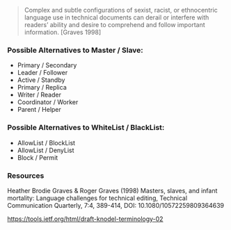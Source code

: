 > Complex and subtle configurations of sexist, racist, or ethnocentric language use in technical documents can derail or interfere with readers’ ability and desire to comprehend and follow important information. [Graves 1998]

### Possible Alternatives to Master / Slave:

- Primary / Secondary
- Leader / Follower
- Active / Standby
- Primary / Replica
- Writer / Reader
- Coordinator / Worker
- Parent / Helper

### Possible Alternatives to WhiteList / BlackList:

- AllowList / BlockList
- AllowList / DenyList
- Block / Permit

### Resources

Heather Brodie Graves & Roger Graves (1998) Masters, slaves, and infant mortality: Language challenges for technical editing, Technical Communication Quarterly, 7:4, 389-414, DOI: 10.1080/10572259809364639

https://tools.ietf.org/html/draft-knodel-terminology-02